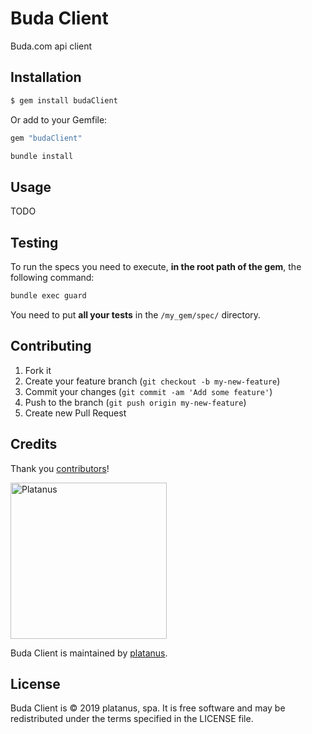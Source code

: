 # Buda Client

Buda.com api client

## Installation

```bash
$ gem install budaClient
```

Or add to your Gemfile:

```ruby
gem "budaClient"
```

```bash
bundle install
```

## Usage

TODO

## Testing

To run the specs you need to execute, **in the root path of the gem**, the following command:

```bash
bundle exec guard
```

You need to put **all your tests** in the `/my_gem/spec/` directory.

## Contributing

1. Fork it
2. Create your feature branch (`git checkout -b my-new-feature`)
3. Commit your changes (`git commit -am 'Add some feature'`)
4. Push to the branch (`git push origin my-new-feature`)
5. Create new Pull Request

## Credits

Thank you [contributors](https://github.com/platanus/budaClient/graphs/contributors)!

<img src="http://platan.us/gravatar_with_text.png" alt="Platanus" width="250"/>

Buda Client is maintained by [platanus](http://platan.us).

## License

Buda Client is © 2019 platanus, spa. It is free software and may be redistributed under the terms specified in the LICENSE file.
